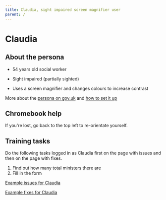 ```yaml
---
title: Claudia, sight impaired screen magnifier user
parent: /
---
```


# Claudia


## About the persona

* 54 years old social worker

* Sight impaired (partially sighted)

* Uses a screen magnifier and changes colours to increase contrast

More about the [persona on gov.uk](https://www.gov.uk/government/publications/understanding-disabilities-and-impairments-user-profiles/claudia-partially-sighted-screen-magnifier-user) and [how to set it up](../setup.html#claudia)


## Chromebook help

If you're lost, go back to the top left to re-orientate yourself.


## Training tasks

Do the following tasks logged in as Claudia first on the page with issues and then on the page with fixes.

1. Find out how many total ministers there are
2. Fill in the form

[Example issues for Claudia](bad.html)

[Example fixes for Claudia](good.html)
